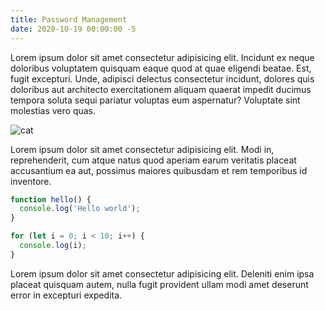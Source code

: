 ```yaml
---
title: Password Management
date: 2020-10-19 00:00:00 -5
---
```


Lorem ipsum dolor sit amet consectetur adipisicing elit. Incidunt ex neque doloribus voluptatem
quisquam eaque quod at quae eligendi beatae. Est, fugit excepturi. Unde, adipisci delectus
consectetur incidunt, dolores quis doloribus aut architecto exercitationem aliquam quaerat impedit
ducimus tempora soluta sequi pariatur voluptas eum aspernatur? Voluptate sint molestias vero quas.

![cat](https://placekitten.com/600/400)

Lorem ipsum dolor sit amet consectetur adipisicing elit. Modi in, reprehenderit, cum atque natus
quod aperiam earum veritatis placeat accusantium ea aut, possimus maiores quibusdam et rem
temporibus id inventore.

```javascript
function hello() {
  console.log('Hello world');
}

for (let i = 0; i < 10; i++) {
  console.log(i);
}
```

Lorem ipsum dolor sit amet consectetur adipisicing elit. Deleniti enim ipsa placeat quisquam autem,
nulla fugit provident ullam modi amet deserunt error in excepturi expedita.
